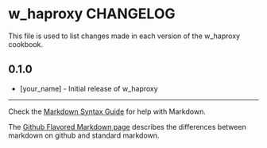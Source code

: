 w_haproxy CHANGELOG
===================

This file is used to list changes made in each version of the w_haproxy cookbook.

0.1.0
-----
- [your_name] - Initial release of w_haproxy

- - -
Check the [Markdown Syntax Guide](http://daringfireball.net/projects/markdown/syntax) for help with Markdown.

The [Github Flavored Markdown page](http://github.github.com/github-flavored-markdown/) describes the differences between markdown on github and standard markdown.
